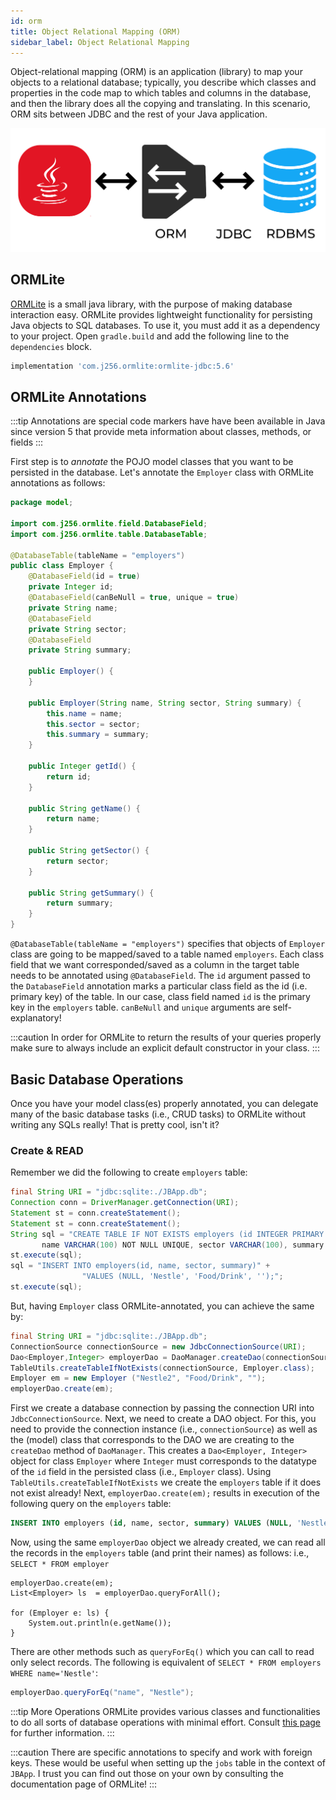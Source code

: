 ```yaml
---
id: orm
title: Object Relational Mapping (ORM)
sidebar_label: Object Relational Mapping 
---
```


Object-relational mapping (ORM) is an application (library) to map your objects to a relational database; typically, you describe which classes and properties in the code map to which tables and columns in the database, and then the library does all the copying and translating. In this scenario, ORM sits between JDBC and the rest of your Java application.

![](../../../static/img/orm.png)


## ORMLite

[ORMLite](https://ormlite.com/) is a small java library, with the purpose of making database interaction easy. ORMLite provides lightweight functionality for persisting Java objects to SQL databases. To use it, you must add it as a dependency to your project. Open `gradle.build` and add the following line to the `dependencies` block.

```groovy
implementation 'com.j256.ormlite:ormlite-jdbc:5.6'
```

## ORMLite Annotations

:::tip
Annotations are special code markers have have been available in Java since version 5 that provide meta information about classes, methods, or fields
:::

First step is to *annotate* the POJO model classes that you want to be persisted in the database. Let's annotate the `Employer` class with ORMLite annotations as follows:

```java
package model;

import com.j256.ormlite.field.DatabaseField;
import com.j256.ormlite.table.DatabaseTable;

@DatabaseTable(tableName = "employers")
public class Employer {
    @DatabaseField(id = true)
    private Integer id;
    @DatabaseField(canBeNull = true, unique = true)
    private String name;
    @DatabaseField
    private String sector;
    @DatabaseField
    private String summary;

    public Employer() {
    }

    public Employer(String name, String sector, String summary) {
        this.name = name;
        this.sector = sector;
        this.summary = summary;
    }

    public Integer getId() {
        return id;
    }

    public String getName() {
        return name;
    }

    public String getSector() {
        return sector;
    }

    public String getSummary() {
        return summary;
    }
}
```

`@DatabaseTable(tableName = "employers")` specifies that objects of `Employer` class are going to be mapped/saved to a table named `employers`. Each class field that we want corresponded/saved as a column in the target table needs to be annotated using `@DatabaseField`. The `id` argument passed to the `DatabaseField` annotation marks a particular class field as the id (i.e. primary key) of the table. In our case, class field named `id` is the primary key in the `employers` table. `canBeNull` and `unique` arguments are self-explanatory!

:::caution
In order for ORMLite to return the results of your queries properly make sure to always include an explicit default constructor in your class.
:::

## Basic Database Operations

Once you have your model class(es) properly annotated, you can delegate many of the basic database tasks (i.e., CRUD tasks) to ORMLite without writing any SQLs really! That is pretty cool, isn't it? 

### Create & READ

Remember we did the following to create `employers` table:

```java
final String URI = "jdbc:sqlite:./JBApp.db";
Connection conn = DriverManager.getConnection(URI);
Statement st = conn.createStatement();
Statement st = conn.createStatement();
String sql = "CREATE TABLE IF NOT EXISTS employers (id INTEGER PRIMARY KEY, 
       name VARCHAR(100) NOT NULL UNIQUE, sector VARCHAR(100), summary VARCHAR(10000));";
st.execute(sql);
sql = "INSERT INTO employers(id, name, sector, summary)" +
                "VALUES (NULL, 'Nestle', 'Food/Drink', '');";
st.execute(sql);
```

But, having `Employer` class ORMLite-annotated, you can achieve the same by:

```java
final String URI = "jdbc:sqlite:./JBApp.db";
ConnectionSource connectionSource = new JdbcConnectionSource(URI);
Dao<Employer,Integer> employerDao = DaoManager.createDao(connectionSource, Employer.class);
TableUtils.createTableIfNotExists(connectionSource, Employer.class);
Employer em = new Employer ("Nestle2", "Food/Drink", "");
employerDao.create(em);
```

First we create a database connection by passing the connection URI into `JdbcConnectionSource`. Next, we need to create a DAO object. For this, you need to provide the connection instance (i.e., `connectionSource`) as well as the (model) class that corresponds to the DAO we are creating to the `createDao` method of `DaoManager`. This creates a `Dao<Employer, Integer>` object for class `Employer` where `Integer` must corresponds to the datatype of the `id` field in the persisted class (i.e., `Employer` class). Using `TableUtils.createTableIfNotExists` we create the `employers` table if it does not exist already! Next, `employerDao.create(em);` results in execution of the following query on the `employers` table:

```sql
INSERT INTO employers (id, name, sector, summary) VALUES (NULL, 'Nestle', 'Food/Drink', '');
```

Now, using the same `employerDao` object we already created, we can read all the records in the `employers` table (and print their names) as follows: i.e., ```SELECT * FROM employer```

```
employerDao.create(em);
List<Employer> ls  = employerDao.queryForAll();

for (Employer e: ls) {
    System.out.println(e.getName());
}
```

There are other methods such as `queryForEq()` which you can call to read only select records. The following is equivalent of `SELECT * FROM employers WHERE name='Nestle'`:

```java
employerDao.queryForEq("name", "Nestle");
```

:::tip More Operations
ORMLite provides various classes and functionalities to do all sorts of database operations with minimal effort. Consult [this page](https://ormlite.com/javadoc/ormlite-core/doc-files/ormlite.html) for further information.
:::



:::caution
There are specific annotations to specify and work with foreign keys. These would be useful when setting up the `jobs` table in the context of `JBApp`. I trust you can find out those on your own by consulting the documentation page of ORMLite!
:::

